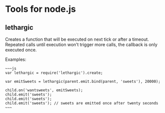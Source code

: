 Tools for node.js
=================

lethargic
---------

Creates a function that will be executed on next tick or after a timeout.
Repeated calls until execution won’t trigger more calls, the callback is only
executed once.

Examples:

    ~~~js
    var lethargic = require('lethargic').create;

    var emitSweets = lethargic(parent.emit.bind(parent, 'sweets'), 20000);

    child.on('wantsweets', emitSweets);
    child.emit('sweets');
    child.emit('sweets');
    child.emit('sweets'); // sweets are emitted once after twenty seconds
    ~~~
